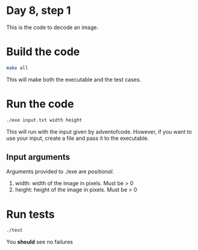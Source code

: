 # Day 8, step 1
This is the code to decode an image.

# Build the code
```bash
make all
```
This will make both the executable and the test cases.

# Run the code
```bash
./exe input.txt width height
```
This will run with the input given by adventofcode. However, if you want to use your input, create a file and pass it to the executable.

## Input arguments
Arguments provided to ./exe are *positional*. 
1. width: width of the image in pixels. Must be > 0
2. height: height of the image in pixels. Must be > 0

# Run tests
```bash
./test
```
You **should** see no failures
